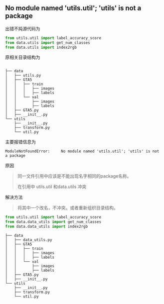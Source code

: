 ## No module named 'utils.util'; 'utils' is not a package

出错不扽源代码为

```python
from utils.util import label_accuracy_score
from data.utils import get_num_classes
from data.utils import index2rgb
```

原相关目录结构为

```

├── data
│   ├── utils.py
│   ├── GTA5
│   │   ├── train
│   │   │   ├── images
│   │   │   ├── labels
│   │   └── val
│   │       ├── images
│   │       ├── labels
│   ├── GTA5.py
│   ├── __init__.py
└── utils
    ├── __init__.py
    ├── transform.py
    └── util.py
```

主要报错信息为

```
ModuleNotFoundError:     No module named 'utils.util'; 'utils' is not a package
```

原因

> 同一文件引用中应该是不能出现名字相同的package名称。
>
> 在引用中 utils.util 和data.utils 冲突

解决方法

> 将其中一个改名，不冲突。或者重新组织目录结构。

```python
from utils.util import label_accuracy_score
from data.data_utils import get_num_classes
from data.data_utils import index2rgb
```

```
├── data
│   ├── data_utils.py
│   ├── GTA5
│   │   ├── train
│   │   │   ├── images
│   │   │   ├── labels
│   │   └── val
│   │       ├── images
│   │       ├── labels
│   ├── GTA5.py
│   ├── __init__.py
└── utils
    ├── __init__.py
    ├── transform.py
    └── util.py
```

